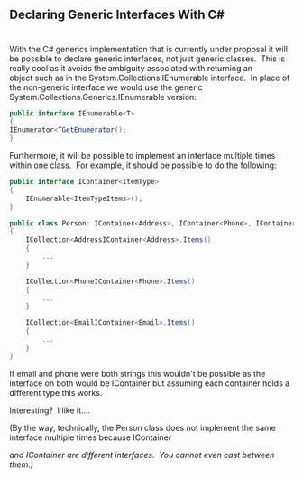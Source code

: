 

## Declaring Generic Interfaces With C#
#
With the C# generics implementation that is currently under proposal it will be possible to declare generic interfaces, not just generic classes.  This is really cool as it avoids the ambiguity associated with returning an object such as in the System.Collections.IEnumerable interface.  In place of the non-generic interface we would use the generic System.Collections.Generics.IEnumerable version:

```csharp
public interface IEnumerable<T>
{
IEnumerator<TGetEnumerator();
}
```

Furthermore, it will be possible to implement an interface multiple times within one class.  For example, it should be possible to do the following:

```csharp
public interface IContainer<ItemType>
{
    IEnumerable<ItemTypeItems>();
}

public class Person: IContainer<Address>, IContainer<Phone>, IContainer<Email>
{
    ICollection<AddressIContainer<Address>.Items()
    {
        ...
    }

    ICollection<PhoneIContainer<Phone>.Items()
    {
        ...
    }

    ICollection<EmailIContainer<Email>.Items()
    {
        ...
    }
}
```
If email and phone were both strings this wouldn't be possible as the interface on both would be IContainer<string> but assuming each container holds a different type this works.

Interesting?  I like it....

(By the way, technically, the Person class does not implement the same interface multiple times because IContainer<Address> and IContainer<Phone> are different interfaces.  You cannot even cast between them.)
